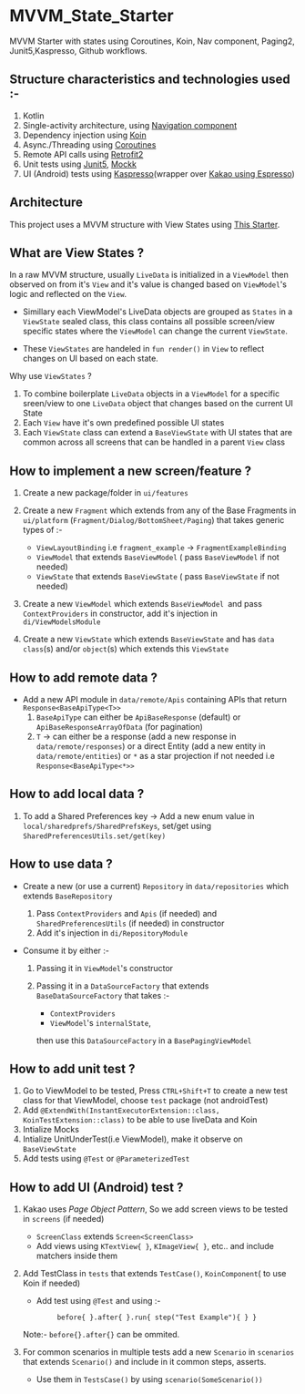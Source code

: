 # MVVM_State_Starter

MVVM Starter with states using Coroutines, Koin, Nav component, Paging2, Junit5,Kaspresso, Github workflows.

## Structure characteristics and technologies used :-

1. Kotlin
2. Single-activity architecture, using [Navigation component](https://developer.android.com/guide/navigation/navigation-getting-started)
3. Dependency injection using [Koin](https://insert-koin.io/)
4. Async./Threading using [Coroutines](https://github.com/Kotlin/kotlinx.coroutines)
5. Remote API calls using [Retrofit2](https://github.com/square/retrofit)
6. Unit tests using [Junit5](https://www.baeldung.com/junit-5-kotlin), [Mockk](https://mockk.io/)
7. UI (Android) tests  using [Kaspresso](https://github.com/KasperskyLab/Kaspresso)(wrapper over [Kakao using Espresso](https://github.com/agoda-com/Kakao)) 

## Architecture

This project uses a MVVM structure with View States using [This Starter](https://github.com/khaled-ibtikar/mvvm_starter_koin_coroutines).


## What are View States ?
In a raw MVVM structure, usually `LiveData` is initialized in a `ViewModel` then observed on from it's `View` and it's value is changed based on `ViewModel`'s logic and reflected on the `View`.

* Simillary each ViewModel's LiveData objects are grouped as `States` in a `ViewState` sealed class, this class contains all possible screen/view specific states where the `ViewModel` can change the current `ViewState`.

* These `ViewStates` are handeled in `fun render()` in `View` to reflect changes on UI based on each state.

Why use `ViewStates` ?
  
   1. To combine boilerplate `LiveData` objects in a `ViewModel` for a specific sreen/view to one `LiveData` object that changes based on the current UI State
   2. Each `View` have it's own predefined possible UI states 
   3. Each `ViewState` class can extend a `BaseViewState` with UI states that are common across all screens that can be handled in a parent `View` class

## How to implement a new screen/feature ?

  1. Create a new package/folder in `ui/features`
  2. Create a new `Fragment` which extends from any of the Base Fragments in `ui/platform` (`Fragment/Dialog/BottomSheet/Paging`) that takes generic types of :-

     * `ViewLayoutBinding` i.e `fragment_example` -> `FragmentExampleBinding`
     * `ViewModel` that extends `BaseViewModel` ( pass `BaseViewModel` if not needed)
     * `ViewState` that extends `BaseViewState` ( pass `BaseViewState` if not needed)
  
  3. Create a new `ViewModel` which extends `BaseViewModel `and pass `ContextProviders` in constructor, add it's injection in `di/ViewModelsModule`
  4. Create a new `ViewState` which extends `BaseViewState` and has `data class`(s) and/or `object`(s) which extends this `ViewState`
  
## How to add remote data ?

  * Add a new API module in `data/remote/Apis` containing APIs that return `Response<BaseApiType<T>>`
      1. `BaseApiType` can either be `ApiBaseResponse` (default) or `ApiBaseResponseArrayOfData` (for pagination)
      2. `T` -> can either be a response (add a new response in `data/remote/responses`) or a direct Entity (add a new entity in `data/remote/entities`) or `*` as a star projection if not needed i.e `Response<BaseApiType<*>>`

## How to add local data ?  
  1. To add a Shared Preferences key -> Add a new enum value in `local/sharedprefs/SharedPrefsKeys`, set/get using `SharedPreferencesUtils.set/get(key)`

## How to use data ?  
  * Create a new (or use a current) `Repository` in `data/repositories` which extends `BaseRepository`
      1. Pass `ContextProviders` and `Apis` (if needed) and `SharedPreferencesUtils` (if needed) in constructor
      2. Add it's injection in `di/RepositoryModule`
  
  * Consume it by either :- 
    
    1. Passing it in `ViewModel`'s constructor
    2. Passing it in a `DataSourceFactory` that extends `BaseDataSourceFactory` that takes :-
        * `ContextProviders`
        * `ViewModel`'s `internalState`,
    
        then use this `DataSourceFactory` in a `BasePagingViewModel`
        
## How to add unit test ?
  1. Go to ViewModel to be tested, Press `CTRL+Shift+T` to create a new test class for that ViewModel, choose `test` package (not androidTest)
  2. Add `@ExtendWith(InstantExecutorExtension::class, KoinTestExtension::class)` to be able to use liveData and Koin
  3. Intialize Mocks
  4. Intialize UnitUnderTest(i.e ViewModel), make it observe on `BaseViewState`
  5. Add tests using `@Test` or `@ParameterizedTest`

## How to add UI (Android) test ?
  1. Kakao uses *Page Object Pattern*, So we add screen views to be tested in `screens` (if needed)
     * `ScreenClass` extends `Screen<ScreenClass>`
     * Add views using `KTextView{ }`, `KImageView{ }`, etc.. and include matchers inside them
  2. Add TestClass in `tests` that extends `TestCase()`, `KoinComponent`( to use Koin if needed)
     * Add test using `@Test` and using :-
    
                before{ }.after{ }.run{ step("Test Example"){ } }
     
     Note:- `before{}.after{}` can be ommited.
     
  3. For common scenarios in multiple tests add a new `Scenario` in `scenarios` that extends `Scenario()` and include in it common steps, asserts.
     * Use them in `TestsCase()` by using `scenario(SomeScenario())`
        
